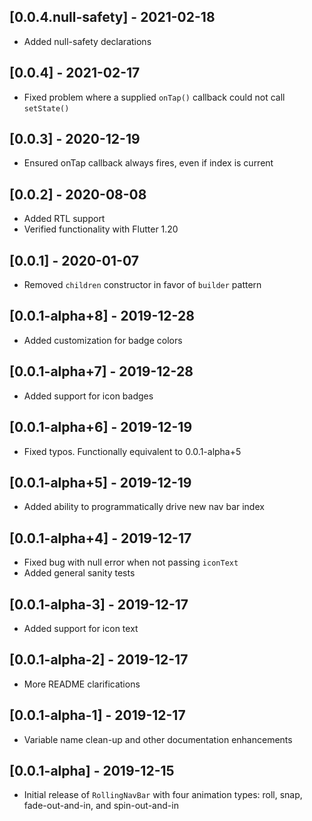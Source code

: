 ## [0.0.4.null-safety] - 2021-02-18

- Added null-safety declarations

## [0.0.4] - 2021-02-17

- Fixed problem where a supplied `onTap()` callback could not call `setState()`

## [0.0.3] - 2020-12-19

- Ensured onTap callback always fires, even if index is current

## [0.0.2] - 2020-08-08

- Added RTL support
- Verified functionality with Flutter 1.20

## [0.0.1] - 2020-01-07

- Removed `children` constructor in favor of `builder` pattern

## [0.0.1-alpha+8] - 2019-12-28

- Added customization for badge colors

## [0.0.1-alpha+7] - 2019-12-28

- Added support for icon badges

## [0.0.1-alpha+6] - 2019-12-19

- Fixed typos. Functionally equivalent to 0.0.1-alpha+5

## [0.0.1-alpha+5] - 2019-12-19

- Added ability to programmatically drive new nav bar index

## [0.0.1-alpha+4] - 2019-12-17

- Fixed bug with null error when not passing `iconText`
- Added general sanity tests

## [0.0.1-alpha-3] - 2019-12-17

- Added support for icon text

## [0.0.1-alpha-2] - 2019-12-17

- More README clarifications

## [0.0.1-alpha-1] - 2019-12-17

- Variable name clean-up and other documentation enhancements

## [0.0.1-alpha] - 2019-12-15

- Initial release of `RollingNavBar` with four animation types: roll, snap, fade-out-and-in, and spin-out-and-in

